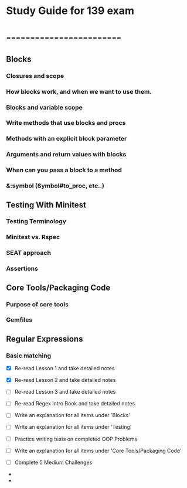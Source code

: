 # Study Guide for 139 exam
# ------------------------

## Blocks
### Closures and scope
### How blocks work, and when we want to use them.
### Blocks and variable scope
### Write methods that use blocks and procs
### Methods with an explicit block parameter
### Arguments and return values with blocks
### When can you pass a block to a method
### &:symbol (Symbol#to_proc, etc..)


## Testing With Minitest
### Testing Terminology
### Minitest vs. Rspec
### SEAT approach
### Assertions

## Core Tools/Packaging Code
### Purpose of core tools
### Gemfiles


## Regular Expressions
### Basic matching


- [X] Re-read Lesson 1 and take detailed notes
- [X] Re-read Lesson 2 and take detailed notes
- [ ] Re-read Lesson 3 and take detailed notes
- [ ] Re-read Regex Intro Book and take detailed notes
- [ ] Write an explanation for all items under 'Blocks'
- [ ] Write an explanation for all items under 'Testing'
- [ ] Practice writing tests on completed OOP Problems
- [ ] Write an explanation for all items under 'Core Tools/Packaging Code'
- [ ] Complete 5 Medium Challenges










-
-
